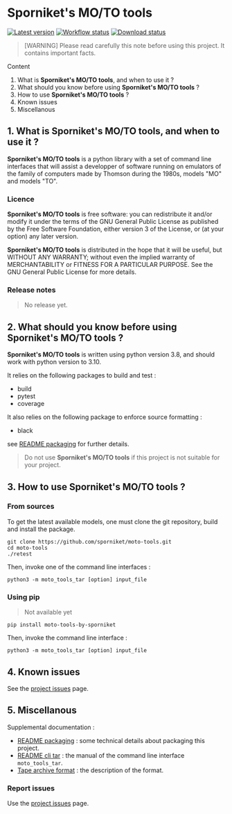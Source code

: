 # Sporniket's MO/TO tools

[![Latest version](https://img.shields.io/pypi/v/moto-tools-by-sporniket)](https://pypi.org/project/moto-tools-by-sporniket/releases)
[![Workflow status](https://img.shields.io/github/workflow/status/sporniket/moto-tools/Python%20package)](https://github.com/sporniket/moto-tools/actions/workflows/python-package.yml)
[![Download status](https://img.shields.io/pypi/dm/moto-tools-by-sporniket)](https://pypi.org/project/moto-tools-by-sporniket/)

> [WARNING] Please read carefully this note before using this project. It contains important facts.

Content

1. What is **Sporniket's MO/TO tools**, and when to use it ?
2. What should you know before using **Sporniket's MO/TO tools** ?
3. How to use **Sporniket's MO/TO tools** ?
4. Known issues
5. Miscellanous

## 1. What is **Sporniket's MO/TO tools**, and when to use it ?

**Sporniket's MO/TO tools** is a python library with a set of command line interfaces that will assist a developper of software running on emulators of the family of computers made by Thomson during the 1980s, models "MO" and models "TO".


### Licence

**Sporniket's MO/TO tools** is free software: you can redistribute it and/or modify it under the terms of the GNU General Public License as published by the Free Software Foundation, either version 3 of the License, or (at your option) any later version.

**Sporniket's MO/TO tools** is distributed in the hope that it will be useful, but WITHOUT ANY WARRANTY; without even the implied warranty of MERCHANTABILITY or FITNESS FOR A PARTICULAR PURPOSE. See the GNU General Public License for more details.

### Release notes

> No release yet.

## 2. What should you know before using **Sporniket's MO/TO tools** ?

**Sporniket's MO/TO tools** is written using python version 3.8, and should work with python version to 3.10.

It relies on the following packages to build and test :

* build
* pytest
* coverage

It also relies on the following package to enforce source formatting :

* black

see [README packaging](https://github.com/sporniket/moto-tools/blob/main/README-packaging.md) for further details.

> Do not use **Sporniket's MO/TO tools** if this project is not suitable for your project.

## 3. How to use **Sporniket's MO/TO tools** ?

### From sources

To get the latest available models, one must clone the git repository, build and install the package.

	git clone https://github.com/sporniket/moto-tools.git
	cd moto-tools
	./retest

Then, invoke one of the command line interfaces :

```
python3 -m moto_tools_tar [option] input_file
```

### Using pip

> Not available yet

```
pip install moto-tools-by-sporniket
```

Then, invoke the command line interface :

```
python3 -m moto_tools_tar [option] input_file
```

## 4. Known issues
See the [project issues](https://github.com/sporniket/moto-tools/issues) page.

## 5. Miscellanous

Supplemental documentation :

* [README packaging](https://github.com/sporniket/moto-tools/blob/main/README-packaging.md) : some technical details about packaging this project.
* [README cli tar](https://github.com/sporniket/moto-tools/blob/main/README-cli-tar.md) : the manual of the command line interface `moto_tools_tar`.
* [Tape archive format](http://pulkomandy.tk/wiki/doku.php?id=documentations:monitor:tape.format) : the description of the format.

### Report issues
Use the [project issues](https://github.com/sporniket/moto-tools/issues) page.

